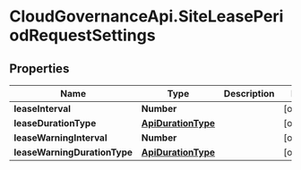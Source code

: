 # CloudGovernanceApi.SiteLeasePeriodRequestSettings

## Properties

Name | Type | Description | Notes
------------ | ------------- | ------------- | -------------
**leaseInterval** | **Number** |  | [optional] 
**leaseDurationType** | [**ApiDurationType**](ApiDurationType.md) |  | [optional] 
**leaseWarningInterval** | **Number** |  | [optional] 
**leaseWarningDurationType** | [**ApiDurationType**](ApiDurationType.md) |  | [optional] 


